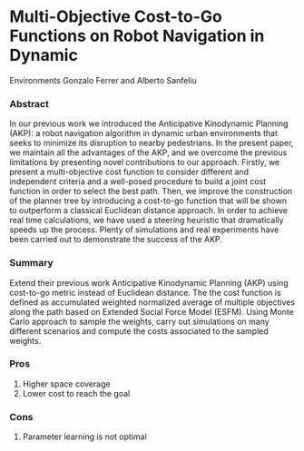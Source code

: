 # Multi-Objective Cost-to-Go Functions on Robot Navigation in Dynamic
Environments
Gonzalo Ferrer and Alberto Sanfeliu

### Abstract
 In our previous work we introduced the
Anticipative Kinodynamic Planning (AKP): a robot navigation
algorithm in dynamic urban environments that seeks to minimize
its disruption to nearby pedestrians. In the present paper,
we maintain all the advantages of the AKP, and we overcome
the previous limitations by presenting novel contributions to our
approach. Firstly, we present a multi-objective cost function to
consider different and independent criteria and a well-posed
procedure to build a joint cost function in order to select the
best path. Then, we improve the construction of the planner
tree by introducing a cost-to-go function that will be shown to
outperform a classical Euclidean distance approach. In order to
achieve real time calculations, we have used a steering heuristic
that dramatically speeds up the process. Plenty of simulations
and real experiments have been carried out to demonstrate the
success of the AKP.

### Summary
Extend their previous work Anticipative Kinodynamic Planning (AKP) using cost-to-go metric instead of Euclidean distance. The the cost function is defined as accumulated weighted normalized average of multiple objectives along the path based on Extended Social Force Model (ESFM). Using Monte Carlo approach to sample the weights, carry out simulations on many different scenarios and compute the costs associated to the sampled weights.

### Pros
1. Higher space coverage
2. Lower cost to reach the goal

### Cons
1. Parameter learning is not optimal
